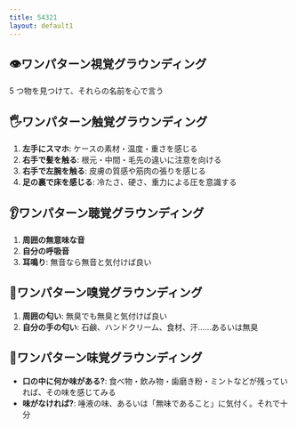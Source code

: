 ```yaml
---
title: 54321
layout: default1
---
```

## 👁️ワンパターン視覚グラウンディング

5 つ物を見つけて、それらの名前を心で言う

## 🖐ワンパターン触覚グラウンディング

1. **左手にスマホ**: ケースの素材・温度・重さを感じる
2. **右手で髪を触る**: 根元・中間・毛先の違いに注意を向ける
3. **右手で左腕を触る**: 皮膚の質感や筋肉の張りを感じる
4. **足の裏で床を感じる**: 冷たさ、硬さ、重力による圧を意識する

## 👂ワンパターン聴覚グラウンディング

1. **周囲の無意味な音**
2. **自分の呼吸音**
3. **耳鳴り**: 無音なら無音と気付けば良い

## 👃ワンパターン嗅覚グラウンディング

1. **周囲の匂い**: 無臭でも無臭と気付けば良い
2. **自分の手の匂い**: 石鹸、ハンドクリーム、食材、汗……あるいは無臭

## 👅ワンパターン味覚グラウンディング

- **口の中に何か味がある?**:
食べ物・飲み物・歯磨き粉・ミントなどが残っていれば、その味を感じてみる
- **味がなければ?**:
唾液の味、あるいは「無味であること」に気付く。それで十分
